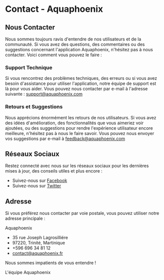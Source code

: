 # Contact - Aquaphoenix

## Nous Contacter

Nous sommes toujours ravis d'entendre de nos utilisateurs et de la communauté. Si vous avez des questions, des commentaires ou des suggestions concernant l'application Aquaphoenix, n'hésitez pas à nous contacter. Voici comment vous pouvez le faire :

### Support Technique

Si vous rencontrez des problèmes techniques, des erreurs ou si vous avez besoin d'assistance pour utiliser l'application, notre équipe de support est là pour vous aider. Vous pouvez nous contacter par e-mail à l'adresse suivante : support@aquaphoenix.com

### Retours et Suggestions

Nous apprécions énormément les retours de nos utilisateurs. Si vous avez des idées d'amélioration, des fonctionnalités que vous aimeriez voir ajoutées, ou des suggestions pour rendre l'expérience utilisateur encore meilleure, n'hésitez pas à nous le faire savoir. Vous pouvez nous envoyer vos suggestions par e-mail à feedback@aquaphoenix.com

## Réseaux Sociaux

Restez connecté avec nous sur les réseaux sociaux pour les dernières mises à jour, des conseils utiles et plus encore :

- Suivez-nous sur [Facebook](https://www.facebook.com/AquaphoenixApp)
- Suivez-nous sur [Twitter](https://twitter.com/AquaphoenixApp)

## Adresse

Si vous préférez nous contacter par voie postale, vous pouvez utiliser notre adresse principale :

Aquaphoenix
- 35 rue Joseph Lagrosilliére
- 97220, Trinité, Martinique
- +596 696 34 81 12
- contact@aquaphoenix.fr

Nous sommes impatients de vous entendre !

L'équipe Aquaphoenix
